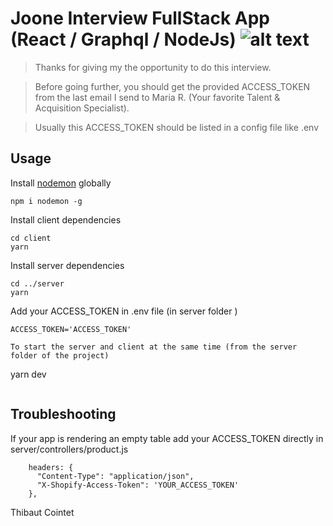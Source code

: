# Joone Interview FullStack App (React / Graphql / NodeJs) ![alt text](https://cdn.shopify.com/s/files/1/1956/4693/files/flavicon-joone_small.png?v=1545216161)


> Thanks for giving my the opportunity to do this interview.

> Before going further, you should get the provided ACCESS_TOKEN from the last email  I send to Maria R. (Your favorite Talent & Acquisition Specialist).

>Usually this ACCESS_TOKEN should be listed in a config file like .env


## Usage

Install [nodemon](https://github.com/remy/nodemon) globally

```
npm i nodemon -g
```

Install client dependencies

```
cd client
yarn
```
Install server dependencies

```
cd ../server
yarn
```

Add your ACCESS_TOKEN in .env file (in server folder )

```
ACCESS_TOKEN='ACCESS_TOKEN'

To start the server and client at the same time (from the server folder of the project)

```
yarn dev
```

```
## Troubleshooting
If your app is rendering an empty table add your ACCESS_TOKEN directly in server/controllers/product.js
```
    headers: {
      "Content-Type": "application/json",
      "X-Shopify-Access-Token": 'YOUR_ACCESS_TOKEN'
    },
```

Thibaut Cointet
